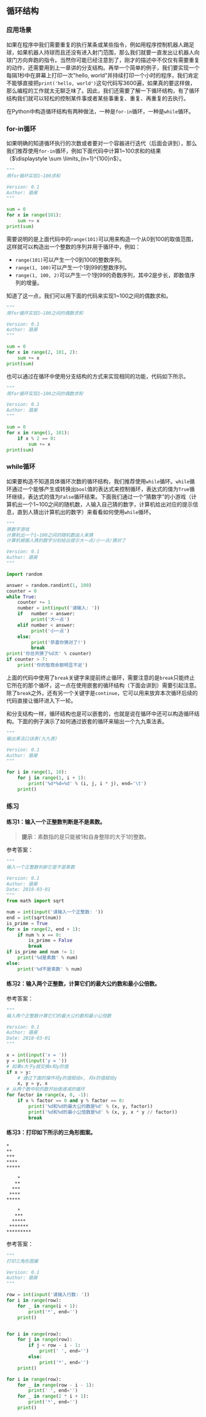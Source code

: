 ## 循环结构

### 应用场景

如果在程序中我们需要重复的执行某条或某些指令，例如用程序控制机器人踢足球，如果机器人持球而且还没有进入射门范围，那么我们就要一直发出让机器人向球门方向奔跑的指令。当然你可能已经注意到了，刚才的描述中不仅仅有需要重复的动作，还需要用到上一章讲的分支结构。再举一个简单的例子，我们要实现一个每隔1秒中在屏幕上打印一次&quot;hello, world&quot;并持续打印一个小时的程序，我们肯定不能够直接把`print('hello, world')`这句代码写3600遍，如果真的要这样做，那么编程的工作就太无聊乏味了。因此，我们还需要了解一下循环结构，有了循环结构我们就可以轻松的控制某件事或者某些事重复、重复、再重复的去执行。

在Python中构造循环结构有两种做法，一种是`for-in`循环，一种是`while`循环。

### for-in循环

如果明确的知道循环执行的次数或者要对一个容器进行迭代（后面会讲到），那么我们推荐使用`for-in`循环，例如下面代码中计算1~100求和的结果（$\displaystyle \sum \limits_{n=1}^{100}n$）。 

```Python
"""
用for循环实现1~100求和

Version: 0.1
Author: 骆昊
"""

sum = 0
for x in range(101):
    sum += x
print(sum)
```

需要说明的是上面代码中的`range(101)`可以用来构造一个从0到100的取值范围，这样就可以构造出一个整数的序列并用于循环中，例如：

- `range(101)`可以产生一个0到100的整数序列。
- `range(1, 100)`可以产生一个1到99的整数序列。
- `range(1, 100, 2)`可以产生一个1到99的奇数序列，其中2是步长，即数值序列的增量。

知道了这一点，我们可以用下面的代码来实现1~100之间的偶数求和。

```Python
"""
用for循环实现1~100之间的偶数求和

Version: 0.1
Author: 骆昊
"""

sum = 0
for x in range(2, 101, 2):
    sum += x
print(sum)
```

也可以通过在循环中使用分支结构的方式来实现相同的功能，代码如下所示。

```Python
"""
用for循环实现1~100之间的偶数求和

Version: 0.1
Author: 骆昊
"""

sum = 0
for x in range(1, 101):
    if x % 2 == 0:
        sum += x
print(sum)
```

### while循环

如果要构造不知道具体循环次数的循环结构，我们推荐使用`while`循环。`while`循环通过一个能够产生或转换出`bool`值的表达式来控制循环，表达式的值为`True`循环继续，表达式的值为`False`循环结束。下面我们通过一个“猜数字”的小游戏（计算机出一个1~100之间的随机数，人输入自己猜的数字，计算机给出对应的提示信息，直到人猜出计算机出的数字）来看看如何使用`while`循环。

```Python
"""
猜数字游戏
计算机出一个1~100之间的随机数由人来猜
计算机根据人猜的数字分别给出提示大一点/小一点/猜对了

Version: 0.1
Author: 骆昊
"""

import random

answer = random.randint(1, 100)
counter = 0
while True:
    counter += 1
    number = int(input('请输入: '))
    if   number > answer:
         print('大一点')
    elif number < answer:
         print('小一点')
    else:
         print('恭喜你猜对了!')
         break
print('你总共猜了%d次' % counter)
if counter > 7:
    print('你的智商余额明显不足')
```

上面的代码中使用了`break`关键字来提前终止循环，需要注意的是`break`只能终止它所在的那个循环，这一点在使用嵌套的循环结构（下面会讲到）需要引起注意。除了`break`之外，还有另一个关键字是`continue`，它可以用来放弃本次循环后续的代码直接让循环进入下一轮。

和分支结构一样，循环结构也是可以嵌套的，也就是说在循环中还可以构造循环结构。下面的例子演示了如何通过嵌套的循环来输出一个九九乘法表。

```Python
"""
输出乘法口诀表(九九表)

Version: 0.1
Author: 骆昊
"""

for i in range(1, 10):
    for j in range(1, i + 1):
        print('%d*%d=%d' % (i, j, i * j), end='\t')
    print()
```

### 练习

#### 练习1：输入一个正整数判断是不是素数。

> **提示**：素数指的是只能被1和自身整除的大于1的整数。

参考答案：

```Python
"""
输入一个正整数判断它是不是素数

Version: 0.1
Author: 骆昊
Date: 2018-03-01
"""
from math import sqrt

num = int(input('请输入一个正整数: '))
end = int(sqrt(num))
is_prime = True
for x in range(2, end + 1):
    if num % x == 0:
        is_prime = False
        break
if is_prime and num != 1:
    print('%d是素数' % num)
else:
    print('%d不是素数' % num)
```

#### 练习2：输入两个正整数，计算它们的最大公约数和最小公倍数。

参考答案：

```Python
"""
输入两个正整数计算它们的最大公约数和最小公倍数

Version: 0.1
Author: 骆昊
Date: 2018-03-01
"""

x = int(input('x = '))
y = int(input('y = '))
# 如果x大于y就交换x和y的值
if x > y:
    # 通过下面的操作将y的值赋给x, 将x的值赋给y
    x, y = y, x
# 从两个数中较的数开始做递减的循环
for factor in range(x, 0, -1):
    if x % factor == 0 and y % factor == 0:
        print('%d和%d的最大公约数是%d' % (x, y, factor))
        print('%d和%d的最小公倍数是%d' % (x, y, x * y // factor))
        break
```

#### 练习3：打印如下所示的三角形图案。

```
*
**
***
****
*****
```

```
    *
   **
  ***
 ****
*****
```

```
    *
   ***
  *****
 *******
*********
```

参考答案：

```Python
"""
打印三角形图案

Version: 0.1
Author: 骆昊
"""

row = int(input('请输入行数: '))
for i in range(row):
    for _ in range(i + 1):
        print('*', end='')
    print()


for i in range(row):
    for j in range(row):
        if j < row - i - 1:
            print(' ', end='')
        else:
            print('*', end='')
    print()

for i in range(row):
    for _ in range(row - i - 1):
        print(' ', end='')
    for _ in range(2 * i + 1):
        print('*', end='')
    print()
```
